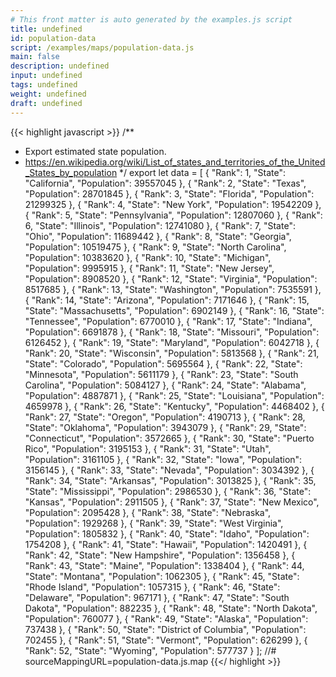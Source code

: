 ```yaml
---
# This front matter is auto generated by the examples.js script
title: undefined
id: population-data
script: /examples/maps/population-data.js
main: false
description: undefined
input: undefined
tags: undefined
weight: undefined
draft: undefined
---
```


{{< highlight javascript >}}
/**
* Export estimated state population.
* https://en.wikipedia.org/wiki/List_of_states_and_territories_of_the_United_States_by_population
*/
export let data = [
    {
        "Rank": 1,
        "State": "California",
        "Population": 39557045
    },
    {
        "Rank": 2,
        "State": "Texas",
        "Population": 28701845
    },
    {
        "Rank": 3,
        "State": "Florida",
        "Population": 21299325
    },
    {
        "Rank": 4,
        "State": "New York",
        "Population": 19542209
    },
    {
        "Rank": 5,
        "State": "Pennsylvania",
        "Population": 12807060
    },
    {
        "Rank": 6,
        "State": "Illinois",
        "Population": 12741080
    },
    {
        "Rank": 7,
        "State": "Ohio",
        "Population": 11689442
    },
    {
        "Rank": 8,
        "State": "Georgia",
        "Population": 10519475
    },
    {
        "Rank": 9,
        "State": "North Carolina",
        "Population": 10383620
    },
    {
        "Rank": 10,
        "State": "Michigan",
        "Population": 9995915
    },
    {
        "Rank": 11,
        "State": "New Jersey",
        "Population": 8908520
    },
    {
        "Rank": 12,
        "State": "Virginia",
        "Population": 8517685
    },
    {
        "Rank": 13,
        "State": "Washington",
        "Population": 7535591
    },
    {
        "Rank": 14,
        "State": "Arizona",
        "Population": 7171646
    },
    {
        "Rank": 15,
        "State": "Massachusetts",
        "Population": 6902149
    },
    {
        "Rank": 16,
        "State": "Tennessee",
        "Population": 6770010
    },
    {
        "Rank": 17,
        "State": "Indiana",
        "Population": 6691878
    },
    {
        "Rank": 18,
        "State": "Missouri",
        "Population": 6126452
    },
    {
        "Rank": 19,
        "State": "Maryland",
        "Population": 6042718
    },
    {
        "Rank": 20,
        "State": "Wisconsin",
        "Population": 5813568
    },
    {
        "Rank": 21,
        "State": "Colorado",
        "Population": 5695564
    },
    {
        "Rank": 22,
        "State": "Minnesota",
        "Population": 5611179
    },
    {
        "Rank": 23,
        "State": "South Carolina",
        "Population": 5084127
    },
    {
        "Rank": 24,
        "State": "Alabama",
        "Population": 4887871
    },
    {
        "Rank": 25,
        "State": "Louisiana",
        "Population": 4659978
    },
    {
        "Rank": 26,
        "State": "Kentucky",
        "Population": 4468402
    },
    {
        "Rank": 27,
        "State": "Oregon",
        "Population": 4190713
    },
    {
        "Rank": 28,
        "State": "Oklahoma",
        "Population": 3943079
    },
    {
        "Rank": 29,
        "State": "Connecticut",
        "Population": 3572665
    },
    {
        "Rank": 30,
        "State": "Puerto Rico",
        "Population": 3195153
    },
    {
        "Rank": 31,
        "State": "Utah",
        "Population": 3161105
    },
    {
        "Rank": 32,
        "State": "Iowa",
        "Population": 3156145
    },
    {
        "Rank": 33,
        "State": "Nevada",
        "Population": 3034392
    },
    {
        "Rank": 34,
        "State": "Arkansas",
        "Population": 3013825
    },
    {
        "Rank": 35,
        "State": "Mississippi",
        "Population": 2986530
    },
    {
        "Rank": 36,
        "State": "Kansas",
        "Population": 2911505
    },
    {
        "Rank": 37,
        "State": "New Mexico",
        "Population": 2095428
    },
    {
        "Rank": 38,
        "State": "Nebraska",
        "Population": 1929268
    },
    {
        "Rank": 39,
        "State": "West Virginia",
        "Population": 1805832
    },
    {
        "Rank": 40,
        "State": "Idaho",
        "Population": 1754208
    },
    {
        "Rank": 41,
        "State": "Hawaii",
        "Population": 1420491
    },
    {
        "Rank": 42,
        "State": "New Hampshire",
        "Population": 1356458
    },
    {
        "Rank": 43,
        "State": "Maine",
        "Population": 1338404
    },
    {
        "Rank": 44,
        "State": "Montana",
        "Population": 1062305
    },
    {
        "Rank": 45,
        "State": "Rhode Island",
        "Population": 1057315
    },
    {
        "Rank": 46,
        "State": "Delaware",
        "Population": 967171
    },
    {
        "Rank": 47,
        "State": "South Dakota",
        "Population": 882235
    },
    {
        "Rank": 48,
        "State": "North Dakota",
        "Population": 760077
    },
    {
        "Rank": 49,
        "State": "Alaska",
        "Population": 737438
    },
    {
        "Rank": 50,
        "State": "District of Columbia",
        "Population": 702455
    },
    {
        "Rank": 51,
        "State": "Vermont",
        "Population": 626299
    },
    {
        "Rank": 52,
        "State": "Wyoming",
        "Population": 577737
    }
];
//# sourceMappingURL=population-data.js.map
{{</ highlight >}}

